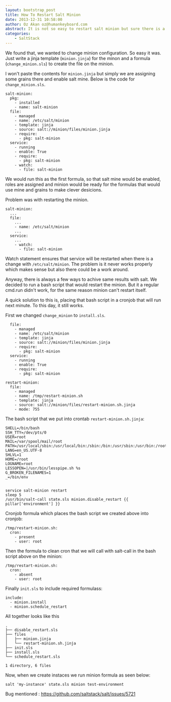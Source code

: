 ```yaml
---
layout: bootstrap_post
title: How To Restart Salt Minion
date: 2013-12-31 10:58:00
author: Oz Akan oz@humankeyboard.com
abstract: It is not so easy to restart salt minion but sure there is a way.
categories:
    - SaltStack
---
```

We found that, we wanted to change minion configuration. So easy it was. Just write a jinja template (```minion.jinja```) for the minon and a formula (```change_minion.sls```) to create the file on the minion.

I won't paste the contents for ```minion.jinja``` but simply we are assigning some grains there and enable salt mine. Below is the code for ```change_minion.sls```.

```
salt-minion:
  pkg:
    - installed
    - name: salt-minion
  file:
    - managed
    - name: /etc/salt/minion
    - template: jinja
    - source: salt://minion/files/minion.jinja
    - require:
      - pkg: salt-minion
  service:
    - running
    - enable: True
    - require:
      - pkg: salt-minion
    - watch:
      - file: salt-minion
```

We would run this as the first formula, so that salt mine would be enabled, roles are assigned and minion would be ready for the formulas that would use mine and grains to make clever desicions.

Problem was with restarting the minion.

```
salt-minion:
  ...
  file:
    ...
    - name: /etc/salt/minion
    ...
  service:
    ...
    - watch:
      - file: salt-minion
```

Watch statement ensures that service will be restarted when there is a change with ```/etc/salt/minion```. The problem is it never works properly which makes sense but also there could be a work around.

Anyway, there is always a few ways to achive same results with salt. We decided to run a bash script that would restart the minion. But it a regular cmd.run didn't work, for the same reason minion can't restart itself.

A quick solution to this is, placing that bash script in a cronjob that will run next minute. To this day, it still works.

First we changed ```change_minion``` to ```install.sls```.

```
  file:
    - managed
    - name: /etc/salt/minion
    - template: jinja
    - source: salt://minion/files/minion.jinja
    - require:
      - pkg: salt-minion
  service:
    - running
    - enable: True
    - require:
      - pkg: salt-minion

restart-minion:
  file:
    - managed
    - name: /tmp/restart-minion.sh
    - template: jinja
    - source: salt://minion/files/restart-minion.sh.jinja
    - mode: 755
```

The bash script that we put into crontab ```restart-minion.sh.jinja```:

```
SHELL=/bin/bash
SSH_TTY=/dev/pts/0
USER=root
MAIL=/var/spool/mail/root
PATH=/usr/local/sbin:/usr/local/bin:/sbin:/bin:/usr/sbin:/usr/bin:/root/bin
LANG=en_US.UTF-8
SHLVL=1
HOME=/root
LOGNAME=root
LESSOPEN=|/usr/bin/lesspipe.sh %s
G_BROKEN_FILENAMES=1
_=/bin/env


service salt-minion restart
sleep 5
/usr/bin/salt-call state.sls minion.disable_restart {{ pillar['environment'] }}
```

Cronjob formula which places the bash script we created above into cronjob:

```
/tmp/restart-minion.sh:
  cron:
    - present
    - user: root
```

Then the formula to clean cron that we will call with salt-call in the bash script above on the minion:

```
/tmp/restart-minion.sh:
  cron:
    - absent
    - user: root
```

Finally ``init.sls`` to include required formulass:

```
include:
  - minion.install
  - minion.schedule_restart
```

All together looks like this

```
.
├── disable_restart.sls
├── files
│   ├── minion.jinja
│   └── restart-minion.sh.jinja
├── init.sls
├── install.sls
└── schedule_restart.sls

1 directory, 6 files
```

Now, when we create instaces we run minion formula as seen below:
```
salt 'my-instance' state.sls minion test-environment
```

Bug mentioned : https://github.com/saltstack/salt/issues/5721